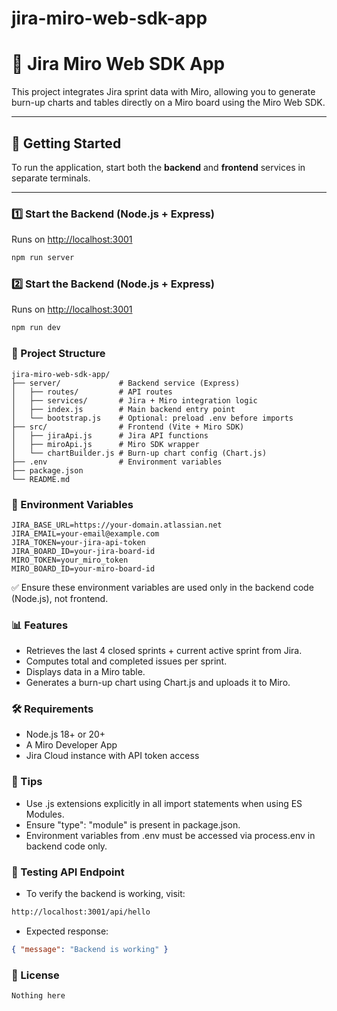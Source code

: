 # jira-miro-web-sdk-app

# 🧩 Jira Miro Web SDK App

This project integrates Jira sprint data with Miro, allowing you to generate burn-up charts and tables directly on a Miro board using the Miro Web SDK.

---

## 🚀 Getting Started

To run the application, start both the **backend** and **frontend** services in separate terminals.

---

### 1️⃣ Start the Backend (Node.js + Express)

Runs on [http://localhost:3001](http://localhost:3001)

```bash
npm run server
```

### 2️⃣ Start the Backend (Node.js + Express)

Runs on [http://localhost:3001](http://localhost:3001)

```bash
npm run dev
```

### 📁 Project Structure

```pgsql
jira-miro-web-sdk-app/
├── server/             # Backend service (Express)
│   ├── routes/         # API routes
│   ├── services/       # Jira + Miro integration logic
│   ├── index.js        # Main backend entry point
│   └── bootstrap.js    # Optional: preload .env before imports
├── src/                # Frontend (Vite + Miro SDK)
│   ├── jiraApi.js      # Jira API functions
│   ├── miroApi.js      # Miro SDK wrapper
│   └── chartBuilder.js # Burn-up chart config (Chart.js)
├── .env                # Environment variables
├── package.json
└── README.md
```

### 🔐 Environment Variables

```env
JIRA_BASE_URL=https://your-domain.atlassian.net
JIRA_EMAIL=your-email@example.com
JIRA_TOKEN=your-jira-api-token
JIRA_BOARD_ID=your-jira-board-id
MIRO_TOKEN=your_miro_token
MIRO_BOARD_ID=your-miro-board-id
```
✅ Ensure these environment variables are used only in the backend code (Node.js), not frontend.

### 📊 Features
- Retrieves the last 4 closed sprints + current active sprint from Jira.
- Computes total and completed issues per sprint.
- Displays data in a Miro table.
- Generates a burn-up chart using Chart.js and uploads it to Miro.

### 🛠 Requirements
- Node.js 18+ or 20+
- A Miro Developer App
- Jira Cloud instance with API token access

### 📌 Tips
- Use .js extensions explicitly in all import statements when using ES Modules.
- Ensure "type": "module" is present in package.json.
- Environment variables from .env must be accessed via process.env in backend code only.

### 🧪 Testing API Endpoint
- To verify the backend is working, visit:
```bash
http://localhost:3001/api/hello
```
- Expected response:
```json
{ "message": "Backend is working" }
```

### 📄 License
```vbnet
Nothing here
```